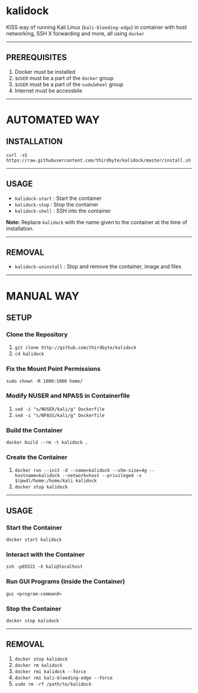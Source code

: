 # kalidock

KISS way of running Kali Linux (`kali-bleeding-edge`) in container with host networking, SSH X forwarding and more, all using `docker`

---

## PREREQUISITES
  1. Docker must be installed
  2. `$USER` must be a part of the `docker` group
  3. `$USER` must be a part of the `sudo`/`wheel` group
  4. Internet must be accessbile

---

# AUTOMATED WAY

## INSTALLATION

`curl -sS https://raw.githubusercontent.com/thirdbyte/kalidock/master/install.sh`

---

## USAGE

- `kalidock-start` : Start the container
- `kalidock-stop` : Stop the container
- `kalidock-shell` : SSH into the container

**Note:** Replace `kalidock` with the name given to the container at the time of installation.

---

## REMOVAL

- `kalidock-uninstall` : Stop and remove the container, image and files

---

# MANUAL WAY

## SETUP

### Clone the Repository
  1. `git clone http://github.com/thirdbyte/kalidock`
  2. `cd kalidock`

### Fix the Mount Point Permissions
`sudo chown -R 1000:1000 home/`

### Modify NUSER and NPASS in Containerfile
  1. `sed -i "s/NUSER/kali/g" Dockerfile`
  2. `sed -i "s/NPASS/kali/g" Dockerfile`

### Build the Container
`docker build --rm -t kalidock .`

### Create the Container
  1. `docker run --init -d --name=kalidock --shm-size=4g --hostname=kalidock --network=host --privileged -v $(pwd)/home:/home/kali kalidock`
  2. `docker stop kalidock`

---

## USAGE

### Start the Container
`docker start kalidock`

### Interact with the Container
`ssh -p65522 -X kali@localhost`

### Run GUI Programs (Inside the Container)
`gui <program-command>`

### Stop the Container
`docker stop kalidock`

---

## REMOVAL

  1. `docker stop kalidock`
  2. `docker rm kalidock`
  3. `docker rmi kalidock --force`
  4. `docker rmi kali-bleeding-edge --force`
  5. `sudo rm -rf /path/to/kalidock`
